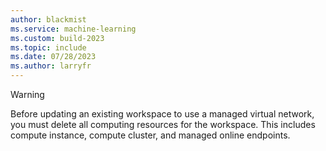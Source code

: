 ```yaml
---
author: blackmist
ms.service: machine-learning
ms.custom: build-2023
ms.topic: include
ms.date: 07/28/2023
ms.author: larryfr
---
```


> [!WARNING]
> Before updating an existing workspace to use a managed virtual network, you must delete all computing resources for the workspace. This includes compute instance, compute cluster, and managed online endpoints.